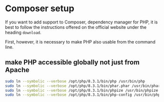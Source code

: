 # Composer setup

If you want to add support to Composer, dependency manager for PHP, it is best to follow the instructions offered on the official website under the heading `download`.

First, however, it is necessary to make PHP also usable from the command line.

## make PHP accessible globally not just from Apache

```bash
sudo ln --symbolic --verbose /opt/php/8.3.1/bin/php /usr/bin/php
sudo ln --symbolic --verbose /opt/php/8.3.1/bin/phar.phar /usr/bin/phar
sudo ln --symbolic --verbose /opt/php/8.3.1/bin/phpize /usr/bin/phpize
sudo ln --symbolic --verbose /opt/php/8.3.1/bin/php-config /usr/bin/php-config
```
